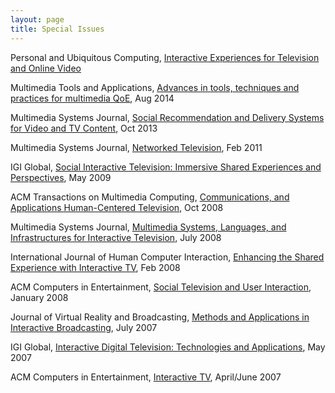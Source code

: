 ```yaml
---
layout: page
title: Special Issues
---
```


Personal and Ubiquitous Computing, [Interactive Experiences for Television and Online Video](http://pucitvandvideoexperiences.wordpress.com) 

Multimedia Tools and Applications, [Advances in tools, techniques and practices for multimedia QoE](http://link.springer.com/article/10.1007%2Fs11042-014-2203-z), Aug 2014 

Multimedia Systems Journal, [Social Recommendation and Delivery Systems for Video and TV Content](http://link.springer.com/article/10.1007/s00530-013-0345-x), Oct 2013 

Multimedia Systems Journal,	[Networked Television](http://link.springer.com/journal/530/17/1/page/1), Feb 2011

IGI Global, [Social Interactive Television: Immersive Shared Experiences and Perspectives](http://www.igi-global.com/book/social-interactive-television/916), May 2009

ACM Transactions on Multimedia Computing, [Communications, and Applications Human-Centered Television](http://dl.acm.org/citation.cfm?id=1412196&picked=prox&CFID=424629405&CFTOKEN=37349639), Oct 2008 

Multimedia Systems Journal,	[Multimedia Systems, Languages, and Infrastructures for Interactive Television](http://link.springer.com/journal/530/14/2/), July 2008

International Journal of Human Computer Interaction, [Enhancing the Shared Experience with Interactive TV](http://www.tandfonline.com/toc/hihc20/24/2#.VBa2-aOuQ5c), Feb 2008

ACM Computers in Entertainment, [Social Television and User Interaction](http://dl.acm.org/citation.cfm?doid=1350843.1350847), January 2008 

Journal of Virtual Reality and Broadcasting, [Methods and Applications in Interactive Broadcasting](http://www.jvrb.org/past-issues/4.2007/1093), July 2007

IGI Global, [Interactive Digital Television: Technologies and Applications](http://www.igi-global.com/book/interactive-digital-television/640), May 2007

ACM Computers in Entertainment, [Interactive TV](http://dl.acm.org/citation.cfm?id=1279540&picked=prox&cfid=426430114&cftoken=73078372), April/June 2007
